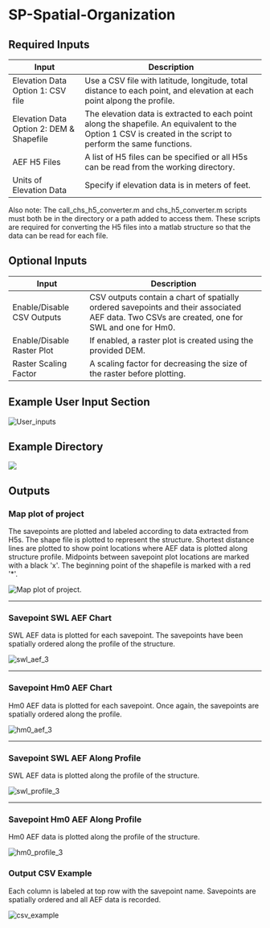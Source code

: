 # SP-Spatial-Organization

## Required Inputs


| Input | Description |
|-------|-------------|
| Elevation Data Option 1: CSV file | Use a CSV file with latitude, longitude, total distance to each point, and elevation at each point alpong the profile. | 
| Elevation Data Option 2: DEM & Shapefile | The elevation data is extracted to each point along the shapefile. An equivalent to the Option 1 CSV is created in the script to perform the same functions. |
| AEF H5 Files | A list of H5 files can be specified or all H5s can be read from the working directory. |
| Units of Elevation Data | Specify if elevation data is in meters of feet. |


Also note: The call_chs_h5_converter.m and chs_h5_converter.m scripts must both be in the directory or a path added to access them. These scripts are required for converting the H5 files into a matlab structure so that the data can be read for each file. 


## Optional Inputs


| Input | Description |
|-------|-------------|
| Enable/Disable CSV Outputs | CSV outputs contain a chart of spatially ordered savepoints and their associated AEF data. Two CSVs are created, one for SWL and one for Hm0. |
| Enable/Disable Raster Plot | If enabled, a raster plot is created using the provided DEM. |
| Raster Scaling Factor | A scaling factor for decreasing the size of the raster before plotting. |


## Example User Input Section


![User_inputs](https://github.com/JacobCreamer/SP-Spatial-Organization/assets/145397806/6f83af99-7512-41d3-b85f-1480c1beda78)


## Example Directory


![](https://github.com/JacobCreamer/SP-Spatial-Organization/assets/145397806/00110be8-bee4-4ee3-b5e4-327f4750eff3)


## Outputs


### Map plot of project 


The savepoints are plotted and labeled according to data extracted from H5s. The shape file is plotted to represent the structure. Shortest distance lines are plotted to show point locations where AEF data is plotted along structure profile. Midpoints between savepoint plot locations are marked with a black 'x'. The beginning point of the shapefile is marked with a red '*'.


![Map plot of project.](https://github.com/JacobCreamer/SP-Spatial-Organization/assets/145397806/8e442491-1be2-4ed8-bb32-309eab16c48f)


---
### Savepoint SWL AEF Chart


SWL AEF data is plotted for each savepoint. The savepoints have been spatially ordered along the profile of the structure.


![swl_aef_3](https://github.com/JacobCreamer/SP-Spatial-Organization/assets/145397806/d4675973-6319-42a4-87c0-0c21c1fdfb32)


---
### Savepoint Hm0 AEF Chart


Hm0 AEF data is plotted for each savepoint. Once again, the savepoints are spatially ordered along the profile.


![hm0_aef_3](https://github.com/JacobCreamer/SP-Spatial-Organization/assets/145397806/8725293b-17b6-458e-ba7f-a004b5b245ac)


---
### Savepoint SWL AEF Along Profile


SWL AEF data is plotted along the profile of the structure.


![swl_profile_3](https://github.com/JacobCreamer/SP-Spatial-Organization/assets/145397806/3c73dfdb-f21d-42d9-aeaa-b4c5b9bb1aab)


---
### Savepoint Hm0 AEF Along Profile


Hm0 AEF data is plotted along the profile of the structure.


![hm0_profile_3](https://github.com/JacobCreamer/SP-Spatial-Organization/assets/145397806/8bd90f43-87f5-4648-9a23-2169a7a31488)


### Output CSV Example


Each column is labeled at top row with the savepoint name. Savepoints are spatially ordered and all AEF data is recorded.


![csv_example](https://github.com/JacobCreamer/SP-Spatial-Organization/assets/145397806/8bec6a44-3569-4ff8-9762-8e5762f91a83)
